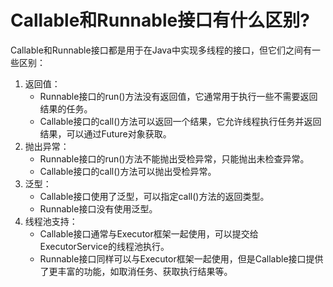 # Callable和Runnable接口有什么区别?

Callable和Runnable接口都是用于在Java中实现多线程的接口，但它们之间有一些区别：

1. 返回值：
    - Runnable接口的run()方法没有返回值，它通常用于执行一些不需要返回结果的任务。
    - Callable接口的call()方法可以返回一个结果，它允许线程执行任务并返回结果，可以通过Future对象获取。
2. 抛出异常：
    - Runnable接口的run()方法不能抛出受检异常，只能抛出未检查异常。
    - Callable接口的call()方法可以抛出受检异常。
3. 泛型：
    - Callable接口使用了泛型，可以指定call()方法的返回类型。
    - Runnable接口没有使用泛型。
4. 线程池支持：
    - Callable接口通常与Executor框架一起使用，可以提交给ExecutorService的线程池执行。
    - Runnable接口同样可以与Executor框架一起使用，但是Callable接口提供了更丰富的功能，如取消任务、获取执行结果等。
